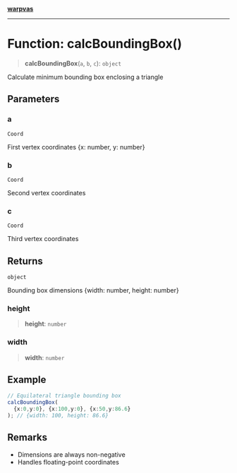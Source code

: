 [**warpvas**](../../../README.md)

***

# Function: calcBoundingBox()

> **calcBoundingBox**(`a`, `b`, `c`): `object`

Calculate minimum bounding box enclosing a triangle

## Parameters

### a

`Coord`

First vertex coordinates {x: number, y: number}

### b

`Coord`

Second vertex coordinates

### c

`Coord`

Third vertex coordinates

## Returns

`object`

Bounding box dimensions {width: number, height: number}

### height

> **height**: `number`

### width

> **width**: `number`

## Example

```typescript
// Equilateral triangle bounding box
calcBoundingBox(
  {x:0,y:0}, {x:100,y:0}, {x:50,y:86.6}
); // {width: 100, height: 86.6}
```

## Remarks

- Dimensions are always non-negative
- Handles floating-point coordinates

